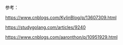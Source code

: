 参考：

https://www.cnblogs.com/KylinBlog/p/13607309.html

https://studygolang.com/articles/9240

https://www.cnblogs.com/aaronthon/p/10951929.html

